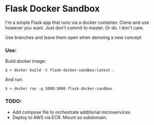 
# Flask Docker Sandbox


I'm a simple Flask app that runs via a docker container. Clone and use
however you want. Just don't commit to master. Or do. I don't care.

Use branches and leave them open when demoing a new concept


### Use:

Build docker image:
```
$ > docker build -t flask-docker-sandbox:latest .
```

And run:
```
$ > docker run -p 5000:5000 flask-docker-sandbox
```


### TODO:

- Add compose file to orchestrate additional microservices
- Deploy to AWS via ECR. Mount as subdomain.
